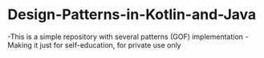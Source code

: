 # Design-Patterns-in-Kotlin-and-Java
-This is a simple repository with several patterns (GOF) implementation
-Making it just for self-education, for private use only
